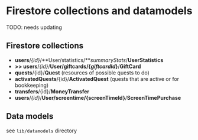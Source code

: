 # Firestore collections and datamodels

TODO: needs updating

## Firestore collections

- **users**/*{id}*/**User/statistics/***summaryStats*/**UserStatistics**
- **>> users**/*{id}*/**User/giftcards/{***giftcardId***}**/**GiftCard**
- **quests**/{id}/**Quest** (resources of possible quests to do)
- **activatedQuests**/{id}/**ActivatedQuest** (quests that are active or for bookkeeping)
- **transfers**/{id}/**MoneyTransfer**
- **users**/*{id}*/**User/screentime/{**screenTimeId**}**/**ScreenTimePurchase**


## Data models
see `lib/datamodels` directory

